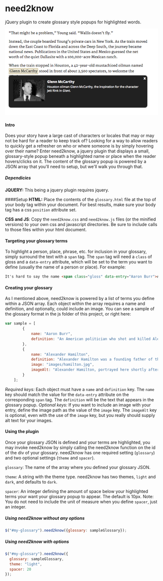 # need2know
jQuery plugin to create glossary style popups for highlighted words.

<img src="images/example.png" alt="A sample of what need2know does." />

#### Intro

Does your story have a large cast of characters or locales that may or may not be hard for a reader to keep track of? Looking for a way to allow readers to quickly get a refresher on who or where someone is by simply hovering over their name? Enter need2know, a jquery plugin that displays a small, glossary-style popup beneath a highlighted name or place when the reader hovers/clicks on it. The content of the glossary popup is powered by a JSON array that you'll need to setup, but we'll walk you through that.

##### Dependicies

**JQUERY:** This being a jquery plugin requires jquery.

####Setup
**HTML:** Place the contents of the `glossary.html` file at the top of your body tag within your document. For best results, make sure your body tag has a css `position` attribute set.

**CSS and JS**: Copy the `need2know.css` and `need2know.js` files (or the minified versions) to your own css and javascript directories. Be sure to include calls to those files within your html document.

#### Targeting your glossary terms
To highlight a person, place, phrase, etc. for inclusion in your glossary, simply surround the text with a `span` tag. The `span` tag will need a `class` of gloss and a `data-entry` attribute, which will be set to the term you want to define (usually the name of a person or place). For example:

```html
It's hard to say the name <span class="gloss" data-entry="Aaron Burr">Aaron Burr</span> when you have a mouth full of peanut butter.
```

#### Creating your glossary
As I mentioned above, need2know is powered by a list of terms you define within a JSON array. Each object within the array requires a name and definition, and optionally, could include an image. You can see a sample of the glossary format in the js folder of this project, or right here:

```javascript
var sample = [
		{
			name: "Aaron Burr",
			definition: "An American politician who shot and killed Alexander Hamilton in a duel in 1804. He's also the subject of this fantastic <a href='https://www.youtube.com/watch?v=OLSsswr6z9Y' target ='_blank'>commercial.</a>"
		},
		{
			name: "Alexander Hamilton",
			definition: "Alexander Hamilton was a founding father of the United States and the first US Secretary of the Tresaury. He was also on the losing end of a duel with Aaron Burr.",
			image: "images/hamilton.jpg",
			imageAlt: "Alexander Hamilton, portrayed here shortly after the American Revolution."
		}
	];
```

*Required keys:* Each object must have a `name` and `definition` key. The `name` key should match the value for the `data-entry` attribute on the corresponding `span` tag. The `definition` will be the text that appears in the glossary popup.
*Optional keys:* If you want to include an image with your entry, define the image path as the value of the `image` key. The `imageAlt` key is optional, even with the use of the `image` key, but you really should supply alt text for your images.

#### Using the plugin

Once your glossary JSON is defined and your terms are highlighted, you may invoke need2know by simply calling the need2know function on the id of the div of your glossary. need2know has one required setting (`glossary`) and two optional settings (`theme` and `spacer`).

`glossary`: The name of the array where you defined your glossary JSON.

`theme`: A string with the theme type. need2know has two themes, `light` and `dark`, and defaults to `dark`.

`spacer`: An integer defining the amount of space below your highlighted terms your want your glossary popup to appear. The default is 10px. Note: You do not need to include the unit of measure when you define `spacer`, just an integer.


##### Using need2know without any options
```javascript
$("#my-glossary").need2know({glossary: sampleGlossary});
```

##### Using need2know with options
```javascript
$("#my-glossary").need2know({
  glossary: sampleGlossary,
  theme: "light",
  spacer: 20
});
```
